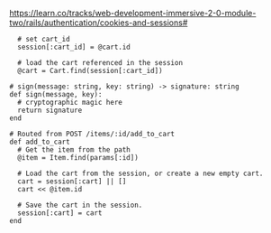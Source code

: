 https://learn.co/tracks/web-development-immersive-2-0-module-two/rails/authentication/cookies-and-sessions#      
      
      # set cart_id
      session[:cart_id] = @cart.id
     
      # load the cart referenced in the session
      @cart = Cart.find(session[:cart_id])

    # sign(message: string, key: string) -> signature: string
    def sign(message, key):
      # cryptographic magic here
      return signature
    end

    # Routed from POST /items/:id/add_to_cart
    def add_to_cart
      # Get the item from the path
      @item = Item.find(params[:id])
     
      # Load the cart from the session, or create a new empty cart.
      cart = session[:cart] || []
      cart << @item.id
     
      # Save the cart in the session.
      session[:cart] = cart
    end